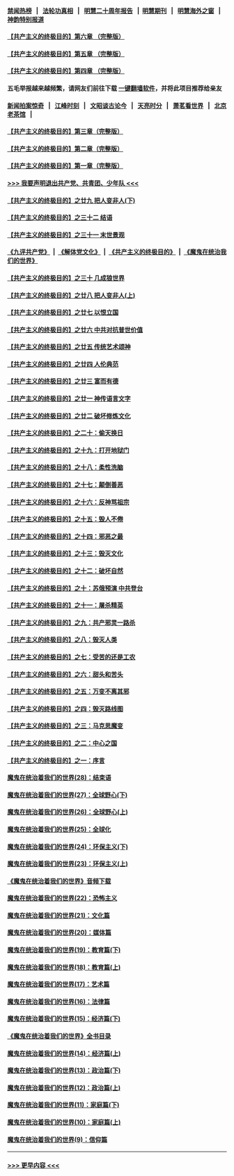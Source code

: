 #### [禁闻热榜](热点新闻.md?=0)  &nbsp;&nbsp;|&nbsp;&nbsp; [法轮功真相](https://github.com/gfw-breaker/truth/blob/master/README.md?=0) &nbsp;&nbsp;|&nbsp;&nbsp; [明慧二十周年报告](https://github.com/gfw-breaker/mh-reports/blob/master/README.md?=0) &nbsp;&nbsp;|&nbsp;&nbsp;[明慧期刊](https://github.com/gfw-breaker/mh-qikan) &nbsp;&nbsp;|&nbsp;&nbsp; [明慧海外之窗](https://github.com/gfw-breaker/mh-news/blob/master/README.md?=0) &nbsp;&nbsp;|&nbsp;&nbsp; [神韵特别报道](https://github.com/gfw-breaker/mh-news/blob/master/shenyun.md?=0)
#### [【共产主义的终极目的】第六章 （完整版）](../pages/nsc422/n11428913.md?t=03061302) 
#### [【共产主义的终极目的】第五章 （完整版）](../pages/nsc422/n11428912.md?t=03061302) 
#### [【共产主义的终极目的】第四章 （完整版）](../pages/nsc422/n11428907.md?t=03061302) 
#### 五毛举报越来越频繁，请网友们前往下载 [一键翻墙软件](https://github.com/gfw-breaker/ssr-accounts)，并将此项目推荐给亲友
#### [新闻拍案惊奇](https://github.com/gfw-breaker/banned-news/blob/master/pages/link4.md) &nbsp;&nbsp;|&nbsp;&nbsp; [江峰时刻](https://github.com/gfw-breaker/banned-news/blob/master/pages/link4.md) &nbsp;&nbsp;|&nbsp;&nbsp; [文昭谈古论今](https://github.com/gfw-breaker/banned-news/blob/master/pages/link4.md) &nbsp;&nbsp;|&nbsp;&nbsp; [天亮时分](https://github.com/gfw-breaker/banned-news/blob/master/pages/link4.md) &nbsp;&nbsp;|&nbsp;&nbsp; [萧茗看世界](https://github.com/gfw-breaker/banned-news/blob/master/pages/link4.md) &nbsp;&nbsp;|&nbsp;&nbsp; [北京老茶馆](https://github.com/gfw-breaker/banned-news/blob/master/pages/link4.md) &nbsp;&nbsp;|&nbsp;&nbsp; 
#### [【共产主义的终极目的】第三章（完整版）](../pages/nsc422/n11428848.md?t=03061302) 
#### [【共产主义的终极目的】第二章（完整版）](../pages/nsc422/n11428831.md?t=03061302) 
#### [【共产主义的终极目的】第一章（完整版）](../pages/nsc422/n11417651.md?t=03061302) 
#### [>>> 我要声明退出共产党、共青团、少年队 <<<](https://github.com/begood0513/goodnews/blob/master/quit/letter.md) 
#### [【共产主义的终极目的】之廿九 把人变非人(下)](../pages/nsc422/n11344140.md?t=03061302) 
#### [【共产主义的终极目的】之三十二 结语](../pages/nsc422/n11360535.md?t=03061302) 
#### [【共产主义的终极目的】之三十一 末世景观](../pages/nsc422/n11351129.md?t=03061302) 
#### [《九评共产党》](https://github.com/begood0513/9ping.md/blob/master/README.md) &nbsp;|&nbsp; [《解体党文化》](../../../../jtdwh.md/blob/master/README.md)  &nbsp;|&nbsp; [《共产主义的终极目的》](../../../../gczydzjmd.md/blob/master/README.md) &nbsp;|&nbsp; [《魔鬼在统治我们的世界》](../../../../mgztzwmdsj.md/blob/master/README.md) 
#### [【共产主义的终极目的】之三十 几成狼世界](../pages/nsc422/n11348280.md?t=03061302) 
#### [【共产主义的终极目的】之廿八 把人变非人(上)](../pages/nsc422/n11340492.md?t=03061302) 
#### [【共产主义的终极目的】之廿七 以恨立国](../pages/nsc422/n11336944.md?t=03061302) 
#### [【共产主义的终极目的】之廿六 中共对抗普世价值](../pages/nsc422/n11324785.md?t=03061302) 
#### [【共产主义的终极目的】之廿五 传统艺术颂神](../pages/nsc422/n11296396.md?t=03061302) 
#### [【共产主义的终极目的】之廿四 人伦典范](../pages/nsc422/n11296397.md?t=03061302) 
#### [【共产主义的终极目的】之廿三 富而有德](../pages/nsc422/n11283598.md?t=03061302) 
#### [【共产主义的终极目的】之廿一 神传语言文字](../pages/nsc422/n11263265.md?t=03061302) 
#### [【共产主义的终极目的】之廿二 破坏修炼文化](../pages/nsc422/n11245728.md?t=03061302) 
#### [【共产主义的终极目的】之二十：偷天换日](../pages/nsc422/n11238846.md?t=03061302) 
#### [【共产主义的终极目的】之十九：打开地狱门](../pages/nsc422/n11206376.md?t=03061302) 
#### [【共产主义的终极目的】之十八：柔性洗脑](../pages/nsc422/n11199994.md?t=03061302) 
#### [【共产主义的终极目的】之十七：颠倒善恶](../pages/nsc422/n11179782.md?t=03061302) 
#### [【共产主义的终极目的】之十六：反神骂祖宗](../pages/nsc422/n11166798.md?t=03061302) 
#### [【共产主义的终极目的】之十五：毁人不倦](../pages/nsc422/n11166792.md?t=03061302) 
#### [【共产主义的终极目的】之十四：邪恶之最](../pages/nsc422/n11150249.md?t=03061302) 
#### [【共产主义的终极目的】之十三：毁灭文化](../pages/nsc422/n11135227.md?t=03061302) 
#### [【共产主义的终极目的】之十二：破坏自然](../pages/nsc422/n11135214.md?t=03061302) 
#### [【共产主义的终极目的】之十：苏俄预演 中共登台](../pages/nsc422/n11118424.md?t=03061302) 
#### [【共产主义的终极目的】之十一：屠杀精英](../pages/nsc422/n11118442.md?t=03061302) 
#### [【共产主义的终极目的】之九：共产邪灵一路杀](../pages/nsc422/n11114139.md?t=03061302) 
#### [【共产主义的终极目的】之八：毁灭人类](../pages/nsc422/n11108503.md?t=03061302) 
#### [【共产主义的终极目的】之七：受苦的还是工农](../pages/nsc422/n11101809.md?t=03061302) 
#### [【共产主义的终极目的】之六：甜头和苦头](../pages/nsc422/n11096971.md?t=03061302) 
#### [【共产主义的终极目的】之五：万变不离其邪](../pages/nsc422/n11091285.md?t=03061302) 
#### [【共产主义的终极目的】之四：毁灭路线图](../pages/nsc422/n11086284.md?t=03061302) 
#### [【共产主义的终极目的】之三：马克思魔变](../pages/nsc422/n11061941.md?t=03061302) 
#### [【共产主义的终极目的】之二：中心之国](../pages/nsc422/n11047728.md?t=03061302) 
#### [【共产主义的终极目的】之一：序言](../pages/nsc422/n11086077.md?t=03061302) 
#### [魔鬼在统治着我们的世界(28)：结束语](../pages/nsc422/n10936246.md?t=03061302) 
#### [魔鬼在统治着我们的世界(27)：全球野心(下)](../pages/nsc422/n10928319.md?t=03061302) 
#### [魔鬼在统治着我们的世界(26)：全球野心(上)](../pages/nsc422/n10900318.md?t=03061302) 
#### [魔鬼在统治着我们的世界(25)：全球化](../pages/nsc422/n10788205.md?t=03061302) 
#### [魔鬼在统治着我们的世界(24)：环保主义(下)](../pages/nsc422/n10695307.md?t=03061302) 
#### [魔鬼在统治着我们的世界(23)：环保主义(上)](../pages/nsc422/n10688613.md?t=03061302) 
#### [《魔鬼在统治着我们的世界》音频下载](../pages/nsc422/n10635553.md?t=03061302) 
#### [魔鬼在统治着我们的世界(22)：恐怖主义](../pages/nsc422/n10614727.md?t=03061302) 
#### [魔鬼在统治着我们的世界(21)：文化篇](../pages/nsc422/n10597706.md?t=03061302) 
#### [魔鬼在统治着我们的世界(20)：媒体篇](../pages/nsc422/n10586579.md?t=03061302) 
#### [魔鬼在统治着我们的世界(19)：教育篇(下)](../pages/nsc422/n10564808.md?t=03061302) 
#### [魔鬼在统治着我们的世界(18)：教育篇(上)](../pages/nsc422/n10526970.md?t=03061302) 
#### [魔鬼在统治着我们的世界(17)：艺术篇](../pages/nsc422/n10499093.md?t=03061302) 
#### [魔鬼在统治着我们的世界(16)：法律篇](../pages/nsc422/n10485969.md?t=03061302) 
#### [魔鬼在统治着我们的世界(15)：经济篇(下)](../pages/nsc422/n10469975.md?t=03061302) 
#### [《魔鬼在统治着我们的世界》全书目录](../pages/nsc422/n10464261.md?t=03061302) 
#### [魔鬼在统治着我们的世界(14)：经济篇(上)](../pages/nsc422/n10457370.md?t=03061302) 
#### [魔鬼在统治着我们的世界(13)：政治篇(下)](../pages/nsc422/n10448270.md?t=03061302) 
#### [魔鬼在统治着我们的世界(12)：政治篇(上)](../pages/nsc422/n10444576.md?t=03061302) 
#### [魔鬼在统治着我们的世界(11)：家庭篇(下)](../pages/nsc422/n10440961.md?t=03061302) 
#### [魔鬼在统治着我们的世界(10)：家庭篇(上)](../pages/nsc422/n10435448.md?t=03061302) 
#### [魔鬼在统治着我们的世界(9)：信仰篇](../pages/nsc422/n10432159.md?t=03061302) 

----
#### [ >>> 更早内容 <<< ](../indexes/nsc422-earlier.md)

